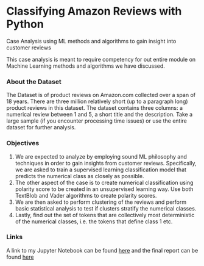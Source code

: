 # Classifying Amazon Reviews with Python
Case Analysis using ML methods and algorithms to gain insight into customer reviews

This case analysis is meant to require competency for out entire module on Machine Learning methods and algorithms we have discussed.

### About the Dataset
The Dataset is of product reviews on Amazon.com collected over a span of 18 years. There are three million relatively short (up to a paragraph long) product reviews in this dataset. The dataset contains three columns: a numerical review between 1 and 5, a short title and the description. Take a large sample (if you encounter processing time issues) or use the entire dataset for further analysis.

### Objectives
1. We are expected to analyze by employing sound ML philosophy and techniques in order to gain insights from customer reviews. Specifically, we are asked to train a supervised learning classification model that predicts the numerical class as closely as possible. 
2. The other aspect of the case is to create numerical classification using polarity score to be created in an unsupervised learning way. Use both TextBlob and Vader algorithms to create polarity scores. 
3. We are then asked to perform clustering of the reviews and perform basic statistical analysis to test if clusters stratify the numerical classes. 
4. Lastly, find out the set of tokens that are collectively most deterministic of the numerical classes, i.e. the tokens that define class 1 etc.

### Links
A link to my Jupyter Notebook can be found [here](MannixFinalCase.ipynb) and the final report can be found [here](Mannix_Final_Case_Analysis_Report.pdf)
